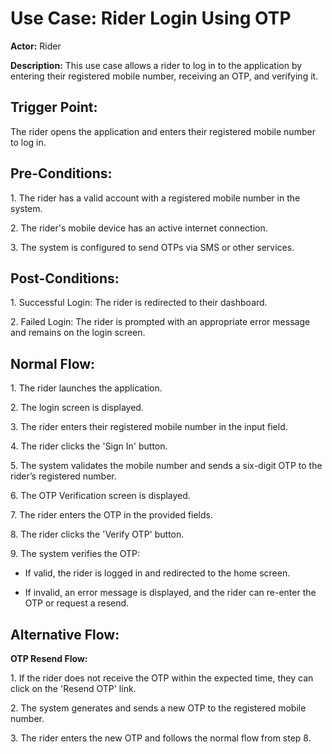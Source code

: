 ﻿# **Use Case: Rider Login Using OTP**
**Actor:** Rider

**Description:** This use case allows a rider to log in to the application by entering their registered mobile number, receiving an OTP, and verifying it.
## **Trigger Point:**
The rider opens the application and enters their registered mobile number to log in.
## **Pre-Conditions:**
1\. The rider has a valid account with a registered mobile number in the system.

2\. The rider's mobile device has an active internet connection.

3\. The system is configured to send OTPs via SMS or other services.
## **Post-Conditions:**
1\. Successful Login: The rider is redirected to their dashboard.

2\. Failed Login: The rider is prompted with an appropriate error message and remains on the login screen.
## **Normal Flow:**
1\. The rider launches the application.

2\. The login screen is displayed.

3\. The rider enters their registered mobile number in the input field.

4\. The rider clicks the 'Sign In' button.

5\. The system validates the mobile number and sends a six-digit OTP to the rider’s registered number.

6\. The OTP Verification screen is displayed.

7\. The rider enters the OTP in the provided fields.

8\. The rider clicks the 'Verify OTP' button.

9\. The system verifies the OTP:

- If valid, the rider is logged in and redirected to the home screen.

- If invalid, an error message is displayed, and the rider can re-enter the OTP or request a resend.
## **Alternative Flow:**
**OTP Resend Flow:**

1\. If the rider does not receive the OTP within the expected time, they can click on the 'Resend OTP' link.

2\. The system generates and sends a new OTP to the registered mobile number.

3\. The rider enters the new OTP and follows the normal flow from step 8.
